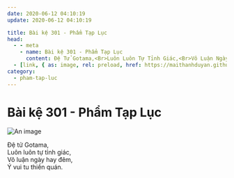 ```yaml
---
date: 2020-06-12 04:10:19
update: 2020-06-12 04:10:19

title: Bài kệ 301 - Phẩm Tạp Lục
head:
  - - meta
    - name: Bài kệ 301 - Phẩm Tạp Lục
      content: Ðệ Tử Gotama,<Br>Luôn Luôn Tự Tỉnh Giác,<Br>Vô Luận Ngày Hay Đêm,<Br>Ý Vui Tu Thiền Quán.<Br>
  - [link, { as: image, rel: preload, href: https://maithanhduyan.github.io/kinh-phap-cu/img/pham-tap-luc/pham-tap-luc-301.jpg }]
category:
  - pham-tap-luc
---
```


# Bài kệ 301 - Phẩm Tạp Lục

![An image](/img/pham-tap-luc/pham-tap-luc-301.jpg)

Ðệ tử Gotama,<br>Luôn luôn tự tỉnh giác,<br>Vô luận ngày hay đêm,<br>Ý vui tu thiền quán.<br>
